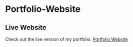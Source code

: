 # Portfolio-Website
## Live Website
Check out the live version of my portfolio: [Portfolio Website](https://wenxin.pythonanywhere.com/)
